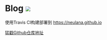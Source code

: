 # Blog ![](https://travis-ci.com/Neulana/blog.svg?branch=master)
使用Travis CI构建部署到 https://neulana.github.io

[猛戳Github仓库地址](https://github.com/Neulana/neulana.github.io)
